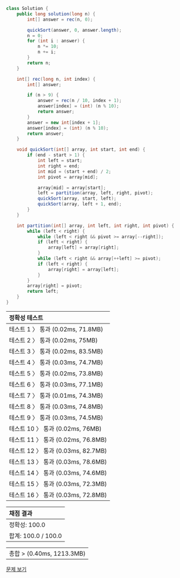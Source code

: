 ```java
class Solution {
    public long solution(long n) {
        int[] answer = rec(n, 0);

        quickSort(answer, 0, answer.length);
        n = 0;
        for (int i : answer) {
            n *= 10;
            n += i;
        }
        return n;
    }

    int[] rec(long n, int index) {
        int[] answer;

        if (n > 9) {
            answer = rec(n / 10, index + 1);
            answer[index] = (int) (n % 10);
            return answer;
        }
        answer = new int[index + 1];
        answer[index] = (int) (n % 10);
        return answer;
    }

    void quickSort(int[] array, int start, int end) {
        if (end - start > 1) {
            int left = start;
            int right = end;
            int mid = (start + end) / 2;
            int pivot = array[mid];

            array[mid] = array[start];
            left = partition(array, left, right, pivot);
            quickSort(array, start, left);
            quickSort(array, left + 1, end);
        }
    }

    int partition(int[] array, int left, int right, int pivot) {
        while (left < right) {
            while (left < right && pivot >= array[--right]);
            if (left < right) {
                array[left] = array[right];
            }
            while (left < right && array[++left] >= pivot);
            if (left < right) {
                array[right] = array[left];
            }
        }
        array[right] = pivot;
        return left;
    }
}
```
 | 정확성 테스트 |
 |  :-  |
 | 테스트 1 〉 통과 (0.02ms, 71.8MB) |
 | 테스트 2 〉 통과 (0.02ms, 75MB) |
 | 테스트 3 〉 통과 (0.02ms, 83.5MB) |
 | 테스트 4 〉 통과 (0.03ms, 74.7MB) |
 | 테스트 5 〉 통과 (0.02ms, 73.8MB) |
 | 테스트 6 〉 통과 (0.03ms, 77.1MB) |
 | 테스트 7 〉 통과 (0.01ms, 74.3MB) |
 | 테스트 8 〉 통과 (0.03ms, 74.8MB) |
 | 테스트 9 〉 통과 (0.03ms, 74.5MB) |
 | 테스트 10 〉 통과 (0.02ms, 76MB) |
 | 테스트 11 〉 통과 (0.02ms, 76.8MB) |
 | 테스트 12 〉 통과 (0.03ms, 82.7MB) |
 | 테스트 13 〉 통과 (0.03ms, 78.6MB) |
 | 테스트 14 〉 통과 (0.03ms, 74.6MB) |
 | 테스트 15 〉 통과 (0.03ms, 72.3MB) |
 | 테스트 16 〉 통과 (0.03ms, 72.8MB) |

 | 채점 결과 |
 | :- |
 | 정확성: 100.0 |
 | 합계: 100.0 / 100.0 |

 ||
 | :- |
 | 총합 > (0.40ms, 1213.3MB) |

[문제 보기](https://programmers.co.kr/learn/courses/30/lessons/12933?language=java)